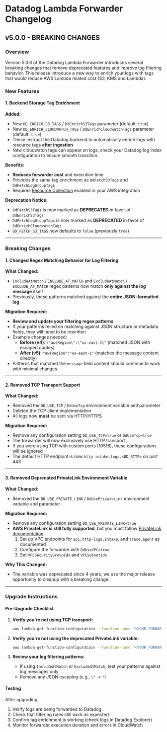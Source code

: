 # Datadog Lambda Forwarder Changelog

## v5.0.0 - BREAKING CHANGES

### Overview

Version 5.0.0 of the Datadog Lambda Forwarder introduces several breaking changes that remove deprecated features and improve log filtering behavior. This release introduce a new way to enrich your logs with tags that would reduce AWS Lambda related cost (S3, KMS and Lambda).

### New Features

#### 1. Backend Storage Tag Enrichment

**Added:**

- New `DD_ENRICH_S3_TAGS` / `DdEnrichS3Tags` parameter (default: `true`)
- New `DD_ENRICH_CLOUDWATCH_TAGS` / `DdEnrichCloudwatchTags` parameter (default: `true`)
- These instruct the Datadog backend to automatically enrich logs with resource tags **after ingestion**
- New cloudwatch tags can appear on logs, check your Datadog log index configuration to ensure smooth transition.

**Benefits:**

- **Reduces forwarder cost** and execution time
- Provides the same tag enrichment as `DdFetchS3Tags` and `DdFetchLogGroupTags`
- Requires [Resource Collection](https://docs.datadoghq.com/integrations/amazon-web-services/#resource-collection) enabled in your AWS integration

**Deprecation Notice:**

- `DdFetchS3Tags` is now marked as **DEPRECATED** in favor of `DdEnrichS3Tags`
- `DdFetchLogGroupTags` is now marked as **DEPRECATED** in favor of `DdEnrichCloudwatchTags`
- `DD_FETCH_S3_TAGS` now defaults to `false` (previously `true`)

---

### Breaking Changes

#### 1. Changed Regex Matching Behavior for Log Filtering

**What Changed:**

- `IncludeAtMatch` / `INCLUDE_AT_MATCH` and `ExcludeAtMatch` / `EXCLUDE_AT_MATCH` regex patterns now match **only against the log message** itself
- Previously, these patterns matched against the **entire JSON-formatted log**

**Migration Required:**

- **Review and update your filtering regex patterns**
- If your patterns relied on matching against JSON structure or metadata fields, they will need to be rewritten
- Example changes needed:
    - **Before (v4)**: `\"awsRegion\":\"us-east-1\"` (matched JSON with escaped quotes)
    - **After (v5)**: `"awsRegion":"us-east-1"` (matches the message content directly)
- Patterns that matched the `message` field content should continue to work with minimal changes

---

#### 2. Removed TCP Transport Support

**What Changed:**

- Removed the `DD_USE_TCP` / `DdUseTcp` environment variable and parameter
- Deleted the TCP client implementation
- All logs now **must** be sent via HTTP/HTTPS

**Migration Required:**

- Remove any configuration setting `DD_USE_TCP=true` or `DdUseTcp=true`
- The forwarder will now exclusively use HTTP transport
- If you were using TCP with custom ports (10516), these configurations will be ignored
- The default HTTP endpoint is now `http-intake.logs.<DD_SITE>` on port 443

---

#### 3. Removed Deprecated PrivateLink Environment Variable

**What Changed:**

- Removed the `DD_USE_PRIVATE_LINK` / `DdUsePrivateLink` environment variable and parameter

**Migration Required:**

- Remove any configuration setting `DD_USE_PRIVATE_LINK=true`
- **AWS PrivateLink is still fully supported**, but you must follow [PrivateLink documentation](https://docs.datadoghq.com/agent/guide/private-link/):
    1. Set up VPC endpoints for `api`, `http-logs.intake`, and `trace.agent` as documented
    2. Configure the forwarder with `DdUseVPC=true`
    3. Set `VPCSecurityGroupIds` and `VPCSubnetIds`

**Why This Changed:**

- The variable was deprecated since 4 years, we use the major release opportunity to cleanup with a breaking change.

---

### Upgrade Instructions

#### Pre-Upgrade Checklist

1. **Verify you're not using TCP transport:**

    ```bash
    aws lambda get-function-configuration --function-name "<YOUR_FORWARDER>" --query 'Environment.Variables.DD_USE_TCP'
    ```

2. **Verify you're not using the deprecated PrivateLink variable:**

    ```bash
    aws lambda get-function-configuration --function-name "<YOUR_FORWARDER>" --query 'Environment.Variables.DD_USE_PRIVATE_LINK'
    ```

3. **Review your log filtering patterns:**
    - If using `IncludeAtMatch` or `ExcludeAtMatch`, test your patterns against log messages only
    - Remove any JSON escaping (e.g., `\"` → `"`)

#### Testing

After upgrading:

1. Verify logs are being forwarded to Datadog
2. Check that filtering rules still work as expected
3. Confirm tag enrichment is working (check logs in Datadog Explorer)
4. Monitor forwarder execution duration and errors in CloudWatch
